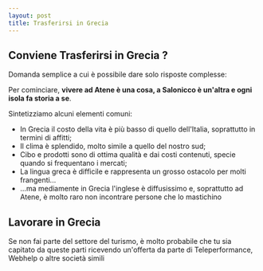 ```yaml
---
layout: post
title: Trasferirsi in Grecia
---
```


## Conviene Trasferirsi in Grecia ?

Domanda semplice a cui è possibile dare solo risposte complesse: 

Per cominciare, **vivere ad Atene è una cosa, a Salonicco è un'altra e ogni isola fa storia a se**.

Sintetizziamo alcuni elementi comuni: 

- In Grecia il costo della vita è più basso di quello dell'Italia, soprattutto in termini di affitti;
- Il clima è splendido, molto simile a quello del nostro sud;
- Cibo e prodotti sono di ottima qualità e dai costi contenuti, specie quando si frequentano i mercati; 
- La lingua greca è difficile e rappresenta un grosso ostacolo per molti frangenti...
- ...ma mediamente in Grecia l'inglese è diffusissimo e, soprattutto ad Atene, è molto raro non incontrare persone che lo mastichino

## Lavorare in Grecia 

Se non fai parte del settore del turismo, è molto probabile che tu sia capitato da queste parti ricevendo un'offerta da parte di Teleperformance, Webhelp o altre società simili